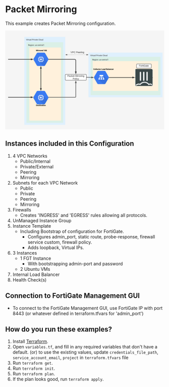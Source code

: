 # Packet Mirroring

This example creates Packet Mirroring configuration.

![Image of Packet Mirroring](/GCP/examples/packet-mirroring/Packet_Mirroring.png)

## Instances included in this Configuration

1. 4 VPC Networks
    - Public/Internal
    - Private/External
    - Peering
    - Mirroring
1. Subnets for each VPC Network
    - Public
    - Private
    - Peering
    - Mirroring
1. Firewalls
    - Creates 'INGRESS' and 'EGRESS' rules allowing all protocols.
1. UnManaged Instance Group
1. Instance Template
    - Including Bootstrap of configuration for FortiGate.
        - Configures admin_port, static route, probe-response, firewall service custom, firewall policy.
        - Adds loopback, Virtual IPs.
1. 3 Instances
    - 1 FGT Instance
        - With bootstrapping admin-port and password
    - 2 Ubuntu VMs 
1. Internal Load Balancer
1. Health Check(s)

## Connection to FortiGate Management GUI
- To connect to the FortiGate Management GUI, use FortiGate IP with port 8443 (or whatever defined in terraform.tfvars for 'admin_port')

## How do you run these examples?

1. Install [Terraform](https://www.terraform.io/).
1. Open `variables.tf`,  and fill in any required variables that don't have a default. (or) to use the existing values, update `credentials_file_path`, `service_account_email`, `project` in `terraform.tfvars` file
1. Run `terraform get`.
1. Run `terraform init`.
1. Run `terraform plan`.
1. If the plan looks good, run `terraform apply`.
